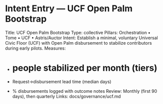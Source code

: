 # Intent Entry — UCF Open Palm Bootstrap

Title: UCF Open Palm Bootstrap
Type: collective
Pillars: Orchestration • Tome • UCF • Astris/Auctor
Intent: Establish a minimal, voluntary Universal Civic Floor (UCF) with Open Palm disbursement to stabilize contributors during early pilots.
Measures:

- # people stabilized per month (tiers)

- Request→disbursement lead time (median days)
- % disbursements logged with outcome notes
Review: Monthly (first 90 days), then quarterly
Links: docs/governance/ucf.md
